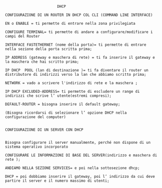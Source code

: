                             DHCP

    CONFIGURAZIONE DI UN ROUTER IN DHCP COL CLI (COMMAND LINE INTERFACE)

    EN o ENABLE = ti permette di entrare nella zona privilegiata

    CONFIGURE TERMINAL= ti permette di andare a configurare/modificare i campi del Router
    
    INTERFACE FASTETHERNET (nome della porta)= ti permette di entrare nella sezione della porta scritta prima;
    
    IP ADDRESS (gateway e maschera di rete) = ti fa inserire il gateway e la maschera che hai scritto prima;
    
    IP DHCP  POOL (lan di destinazione )= ti fa diventare il router un distributore di indirizzi verso la lan che abbiamo scritto prima;
    
    NETWORK = vado a scrivere l'indirizzo di rete e la maschera ;
    
    IP DHCP EXCLUDED-ADDRESS= ti permette di escludere un range di indirizzi che scrive l’ utente(estremi compresi);
    
    DEFAULT-ROUTER = bisogna inserire il default gateway;
    
    (Bisogna ricordarsi di selezionare l’ opzione DHCP nella configurazione del computer)
    
    
    CONFIGURAZIONE DI UN SERVER CON DHCP 
    
    
    Bisogna configurare il server manualmente, perché non dispone di un sistema operativo incorporato
    
    CONFIGURARE LE INFORMAZIONI DI BASE DEL SERVER(indirizzo e maschera di rete );
    
    ANDIAMO NELLA SEZIONE SERVICES= e poi nella sottosezione dhcp;
    
    DHCP = poi dobbiamo inserire il gateway, poi l’ indirizzo da cui deve partire il server e il numero massimo di utenti;
    
